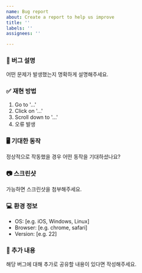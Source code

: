 ```yaml
---
name: Bug report
about: Create a report to help us improve
title: ''
labels: ''
assignees: ''

---
```


### 🐛 버그 설명
어떤 문제가 발생했는지 명확하게 설명해주세요.

### ✅ 재현 방법
1. Go to '...'
2. Click on '...'
3. Scroll down to '...'
4. 오류 발생

### 🖥️ 기대한 동작
정상적으로 작동했을 경우 어떤 동작을 기대하셨나요?

### 📷 스크린샷
가능하면 스크린샷을 첨부해주세요.

### 💻 환경 정보
- OS: [e.g. iOS, Windows, Linux]
- Browser: [e.g. chrome, safari]
- Version: [e.g. 22]

### 📎 추가 내용
해당 버그에 대해 추가로 공유할 내용이 있다면 작성해주세요.
